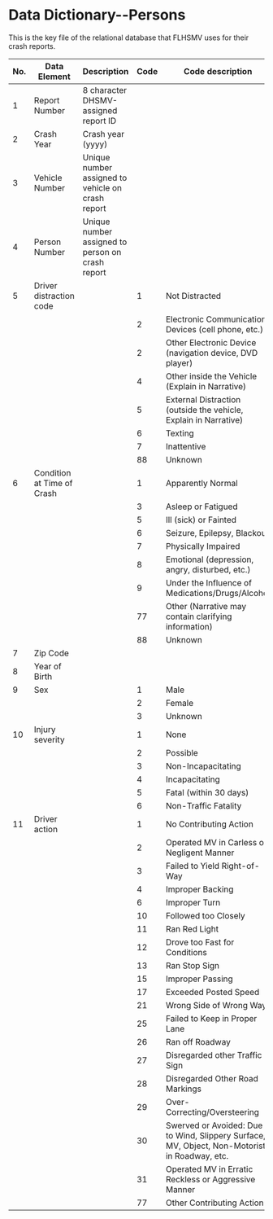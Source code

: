 # Data Dictionary--Persons

This is the key file of the relational database that FLHSMV uses for their crash reports.

| **No.** | **Data Element**           | **Description**                                   | **Code** | **Code description**                                                                          |
|---------|----------------------------|---------------------------------------------------|----------|-----------------------------------------------------------------------------------------------|
| 1       | Report Number              | 8 character DHSMV-assigned report ID              |          |                                                                                               |
| 2       | Crash Year                 | Crash year (yyyy)                                 |          |                                                                                               |
| 3       | Vehicle Number             | Unique number assigned to vehicle on crash report |          |                                                                                               |
| 4       | Person Number              | Unique number assigned to person on crash report  |          |                                                                                               |
| 5       | Driver distraction code    |                                                   | 1        | Not Distracted                                                                                |
|         |                            |                                                   | 2        | Electronic Communication Devices (cell phone, etc.)                                           |
|         |                            |                                                   | 2        | Other Electronic Device (navigation device, DVD player)                                       |
|         |                            |                                                   | 4        | Other inside the Vehicle (Explain in Narrative)                                               |
|         |                            |                                                   | 5        | External Distraction (outside the vehicle, Explain in Narrative)                              |
|         |                            |                                                   | 6        | Texting                                                                                       |
|         |                            |                                                   | 7        | Inattentive                                                                                   |
|         |                            |                                                   | 88       | Unknown                                                                                       |
| 6       | Condition at Time of Crash |                                                   | 1        | Apparently Normal                                                                             |
|         |                            |                                                   | 3        | Asleep or Fatigued                                                                            |
|         |                            |                                                   | 5        | Ill (sick) or Fainted                                                                         |
|         |                            |                                                   | 6        | Seizure, Epilepsy, Blackout                                                                   |
|         |                            |                                                   | 7        | Physically Impaired                                                                           |
|         |                            |                                                   | 8        | Emotional (depression, angry, disturbed, etc.)                                                |
|         |                            |                                                   | 9        | Under the Influence of Medications/Drugs/Alcohol                                              |
|         |                            |                                                   | 77       | Other (Narrative may contain clarifying information)                                          |
|         |                            |                                                   | 88       | Unknown                                                                                       |
| 7       | Zip Code                   |                                                   |          |                                                                                               |
| 8       | Year of Birth              |                                                   |          |                                                                                               |
| 9       | Sex                        |                                                   | 1        | Male                                                                                          |
|         |                            |                                                   | 2        | Female                                                                                        |
|         |                            |                                                   | 3        | Unknown                                                                                       |
| 10      | Injury severity            |                                                   | 1        | None                                                                                          |
|         |                            |                                                   | 2        | Possible                                                                                      |
|         |                            |                                                   | 3        | Non-Incapacitating                                                                            |
|         |                            |                                                   | 4        | Incapacitating                                                                                |
|         |                            |                                                   | 5        | Fatal (within 30 days)                                                                        |
|         |                            |                                                   | 6        | Non-Traffic Fatality                                                                          |
| 11      | Driver action              |                                                   | 1        | No Contributing Action                                                                        |
|         |                            |                                                   | 2        | Operated MV in Carless or Negligent Manner                                                    |
|         |                            |                                                   | 3        | Failed to Yield Right-of-Way                                                                  |
|         |                            |                                                   | 4        | Improper Backing                                                                              |
|         |                            |                                                   | 6        | Improper Turn                                                                                 |
|         |                            |                                                   | 10       | Followed too Closely                                                                          |
|         |                            |                                                   | 11       | Ran Red Light                                                                                 |
|         |                            |                                                   | 12       | Drove too Fast for Conditions                                                                 |
|         |                            |                                                   | 13       | Ran Stop Sign                                                                                 |
|         |                            |                                                   | 15       | Improper Passing                                                                              |
|         |                            |                                                   | 17       | Exceeded Posted Speed                                                                         |
|         |                            |                                                   | 21       | Wrong Side of Wrong Way                                                                       |
|         |                            |                                                   | 25       | Failed to Keep in Proper Lane                                                                 |
|         |                            |                                                   | 26       | Ran off Roadway                                                                               |
|         |                            |                                                   | 27       | Disregarded other Traffic Sign                                                                |
|         |                            |                                                   | 28       | Disregarded Other Road Markings                                                               |
|         |                            |                                                   | 29       | Over-Correcting/Oversteering                                                                  |
|         |                            |                                                   | 30       | Swerved or Avoided:  Due to Wind, Slippery Surface, MV, Object, Non-Motorist in Roadway, etc. |
|         |                            |                                                   | 31       | Operated MV in Erratic Reckless or Aggressive Manner                                          |
|         |                            |                                                   | 77       | Other Contributing Action                                                                     |
